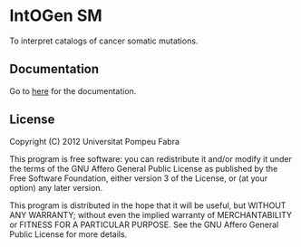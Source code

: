 IntOGen SM
==========

To interpret catalogs of cancer somatic mutations.

Documentation
-------------

Go to [here](http://www.intogen.org/sm/help) for the documentation.

License
-------

Copyright (C) 2012 Universitat Pompeu Fabra

This program is free software: you can redistribute it and/or modify it under the terms of the GNU Affero General Public License as published by the Free Software Foundation, either version 3 of the License, or (at your option) any later version.

This program is distributed in the hope that it will be useful,  but WITHOUT ANY WARRANTY; without even the implied warranty of MERCHANTABILITY or FITNESS FOR A PARTICULAR PURPOSE.  See the GNU Affero General Public License for more details.
